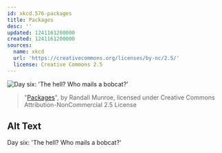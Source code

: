 ```yaml
---
id: xkcd.576-packages
title: Packages
desc: ''
updated: 1241161200000
created: 1241161200000
sources:
  name: xkcd
  url: 'https://creativecommons.org/licenses/by-nc/2.5/'
  license: Creative Commons 2.5
---
```

![Day six: 'The hell?  Who mails a bobcat?'](https://imgs.xkcd.com/comics/packages.png)
> "[Packages](https://xkcd.com/576/)", by Randall Munroe, licensed under Creative Commons Attribution-NonCommercial 2.5 License

## Alt Text
Day six: 'The hell?  Who mails a bobcat?'
